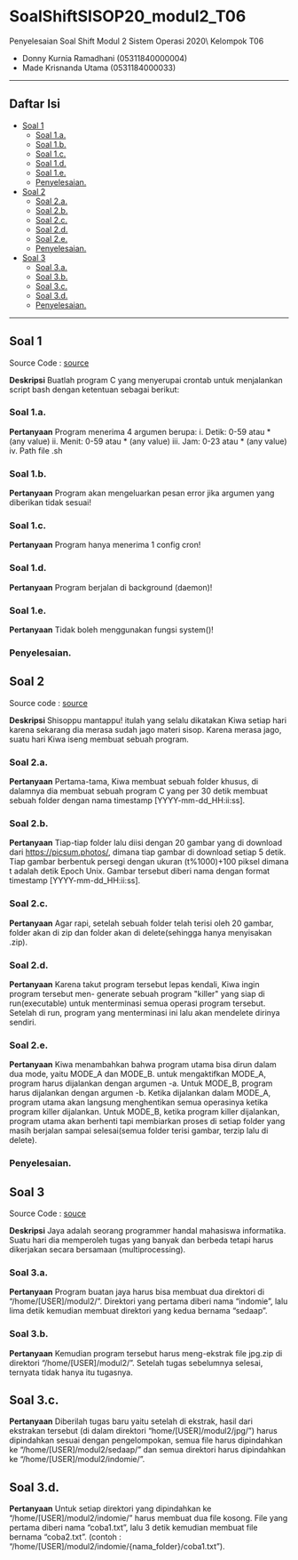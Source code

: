 # SoalShiftSISOP20_modul2_T06 
Penyelesaian Soal Shift Modul 2 Sistem Operasi 2020\ 
Kelompok T06 
  * Donny Kurnia Ramadhani (05311840000004) 
  * Made Krisnanda Utama (0531184000033) 

--- 
## Daftar Isi 
* [Soal 1](#soal-1) 
  * [Soal 1.a.](#soal-1a) 
  * [Soal 1.b.](#soal-1b) 
  * [Soal 1.c.](#soal-1c) 
  * [Soal 1.d.](#soal-1d) 
  * [Soal 1.e.](#soal-1e) 
  * [Penyelesaian.](#penyelesaian) 
* [Soal 2](#soal-2) 
  * [Soal 2.a.](#soal-2a) 
  * [Soal 2.b.](#soal-2b) 
  * [Soal 2.c.](#soal-2c) 
  * [Soal 2.d.](#soal-2d) 
  * [Soal 2.e.](#soal-2e) 
  * [Penyelesaian.](#penyelesaian) 
* [Soal 3](#soal-3) 
  * [Soal 3.a.](#soal-3a) 
  * [Soal 3.b.](#soal-3b) 
  * [Soal 3.c.](#soal-3c) 
  * [Soal 3.d.](#soal-3d) 
  * [Penyelesaian.](#penyelesaian) 
--- 

## Soal 1 
Source Code : [source](https://github.com/naminai/SoalShiftSISOP20_modul2_T06/tree/master/soal1) 

**Deskripsi** 
Buatlah program C yang menyerupai crontab untuk menjalankan script bash dengan ketentuan sebagai berikut: 

### Soal 1.a. 

**Pertanyaan** 
Program menerima 4 argumen berupa: 
i. Detik: 0-59 atau * (any value) 
ii. Menit: 0-59 atau * (any value) 
iii. Jam: 0-23 atau * (any value) 
iv. Path file .sh 

### Soal 1.b. 

**Pertanyaan** 
Program akan mengeluarkan pesan error jika argumen yang diberikan tidak sesuai! 

### Soal 1.c. 

**Pertanyaan** 
Program hanya menerima 1 config cron! 

### Soal 1.d. 

**Pertanyaan** 
Program berjalan di background (daemon)! 

### Soal 1.e. 

**Pertanyaan** 
Tidak boleh menggunakan fungsi system()! 

### Penyelesaian. 


## Soal 2 
Source code : [source](https://github.com/naminai/SoalShiftSISOP20_modul2_T06/tree/master/soal2) 

**Deskripsi** 
Shisoppu mantappu! itulah yang selalu dikatakan Kiwa setiap hari karena sekarang dia merasa sudah jago materi sisop. Karena merasa jago, suatu hari Kiwa iseng membuat sebuah program. 

### Soal 2.a. 

**Pertanyaan** 
Pertama-tama, Kiwa membuat sebuah folder khusus, di dalamnya dia membuat sebuah program C yang per 30 detik membuat sebuah folder dengan nama timestamp [YYYY-mm-dd_HH:ii:ss]. 

### Soal 2.b. 

**Pertanyaan** 
Tiap-tiap folder lalu diisi dengan 20 gambar yang di download dari https://picsum.photos/, dimana tiap gambar di download setiap 5 detik. Tiap gambar berbentuk persegi dengan ukuran (t%1000)+100 piksel dimana t adalah detik Epoch Unix. Gambar tersebut diberi nama dengan format timestamp [YYYY-mm-dd_HH:ii:ss]. 

### Soal 2.c.

**Pertanyaan**
Agar rapi, setelah sebuah folder telah terisi oleh 20 gambar, folder akan di zip dan folder akan di delete(sehingga hanya menyisakan .zip).

### Soal 2.d.

**Pertanyaan**
Karena takut program tersebut lepas kendali, Kiwa ingin program tersebut men- generate sebuah program "killer" yang siap di run(executable) untuk menterminasi semua operasi program tersebut. Setelah di run, program yang menterminasi ini lalu akan mendelete dirinya sendiri.

### Soal 2.e.

**Pertanyaan**
Kiwa menambahkan bahwa program utama bisa dirun dalam dua mode, yaitu MODE_A dan MODE_B. untuk mengaktifkan MODE_A, program harus dijalankan dengan argumen -a. Untuk MODE_B, program harus dijalankan dengan argumen -b. Ketika dijalankan dalam MODE_A, program utama akan langsung menghentikan semua operasinya ketika program killer dijalankan. Untuk MODE_B, ketika program killer dijalankan, program utama akan berhenti tapi membiarkan proses di setiap folder yang masih berjalan sampai selesai(semua folder terisi gambar, terzip lalu di delete).

### Penyelesaian.


## Soal 3
Source Code : [souce](https://github.com/naminai/SoalShiftSISOP20_modul2_T06/tree/master/soal3)

**Deskripsi**
Jaya adalah seorang programmer handal mahasiswa informatika. Suatu hari dia memperoleh tugas yang banyak dan berbeda tetapi harus dikerjakan secara bersamaan (multiprocessing).

### Soal 3.a.

**Pertanyaan**
Program buatan jaya harus bisa membuat dua direktori di “/home/[USER]/modul2/”. Direktori yang pertama diberi nama “indomie”, lalu lima detik kemudian membuat direktori yang kedua bernama “sedaap”.

### Soal 3.b.

**Pertanyaan**
Kemudian program tersebut harus meng-ekstrak file jpg.zip di direktori “/home/[USER]/modul2/”. Setelah tugas sebelumnya selesai, ternyata tidak hanya itu tugasnya.

## Soal 3.c.

**Pertanyaan**
Diberilah tugas baru yaitu setelah di ekstrak, hasil dari ekstrakan tersebut (di dalam direktori “home/[USER]/modul2/jpg/”) harus dipindahkan sesuai dengan pengelompokan, semua file harus dipindahkan ke “/home/[USER]/modul2/sedaap/” dan semua direktori harus dipindahkan ke “/home/[USER]/modul2/indomie/”.

## Soal 3.d.

**Pertanyaan**
Untuk setiap direktori yang dipindahkan ke “/home/[USER]/modul2/indomie/” harus membuat dua file kosong. File yang pertama diberi nama “coba1.txt”, lalu 3 detik kemudian membuat file bernama “coba2.txt”. (contoh : “/home/[USER]/modul2/indomie/{nama_folder}/coba1.txt”).
